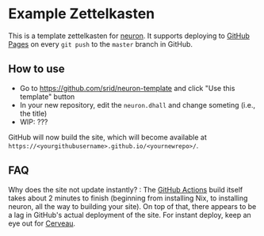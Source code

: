 # Example Zettelkasten

This is a template zettelkasten for [neuron](https://neuron.zettel.page/). It supports deploying to [GitHub Pages](https://pages.github.com/) on every `git push` to the `master` branch in GitHub.

## How to use

- Go to <https://github.com/srid/neuron-template> and click "Use this template" button
- In your new repository, edit the `neuron.dhall` and change someting (i.e., the title)
- WIP: ??? 

GitHub will now build the site, which will become available at `https://<yourgithubusername>.github.io/<yournewrepo>/`.

## FAQ

Why does the site not update instantly?
:  The [GitHub Actions](https://github.com/features/actions) build itself takes about 2 minutes to finish (beginning from installing Nix, to installing neuron, all the way to building your site). On top of that, there appears to be a lag in GitHub's actual deployment of the site. For instant deploy, keep an eye out for [Cerveau](https://neuron.zettel.page/041726b3.html).
